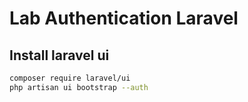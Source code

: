 # Lab Authentication Laravel
## Install laravel ui

```bash
composer require laravel/ui
php artisan ui bootstrap --auth
```

